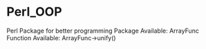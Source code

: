 # Perl_OOP
Perl Package for better programming
Package Available: ArrayFunc
Function Available: ArrayFunc->unify()

